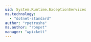 ```yaml
---
uid: System.Runtime.ExceptionServices
ms.technology: 
  - "dotnet-standard"
author: "rpetrusha"
ms.author: "ronpet"
manager: "wpickett"
---
```

